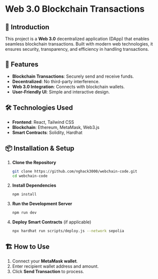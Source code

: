 # Web 3.0 Blockchain Transactions

## 🔗 Introduction
This project is a **Web 3.0** decentralized application (DApp) that enables seamless blockchain transactions. Built with modern web technologies, it ensures security, transparency, and efficiency in handling transactions.

## 🚀 Features
- **Blockchain Transactions**: Securely send and receive funds.
- **Decentralized**: No third-party interference.
- **Web 3.0 Integration**: Connects with blockchain wallets.
- **User-Friendly UI**: Simple and interactive design.

## 🛠️ Technologies Used
- **Frontend**: React, Tailwind CSS
- **Blockchain**: Ethereum, MetaMask, Web3.js
- **Smart Contracts**: Solidity, Hardhat

## 📦 Installation & Setup
1. **Clone the Repository**
   ```sh
   git clone https://github.com/nghack3000/webchain-code.git
   cd webchain-code
   ```

2. **Install Dependencies**
   ```sh
   npm install
   ```

3. **Run the Development Server**
   ```sh
   npm run dev
   ```

4. **Deploy Smart Contracts** (if applicable)
   ```sh
   npx hardhat run scripts/deploy.js --network sepolia
   ```

## 🏗️ How to Use
1. Connect your **MetaMask wallet**.
2. Enter recipient wallet address and amount.
3. Click **Send Transaction** to process.


